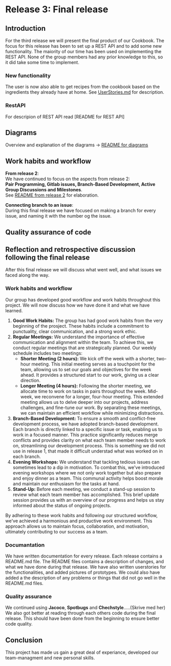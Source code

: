 # Release 3: Final release 

## Introduction 

For the third release we will present the final product of our Cookbook. The focus for this release has been to set up a REST API and to add some new functionality. The maiority of our time has been used on implementing the REST API. None of the group members had any prior knowledge to this, so it did take some time to implement. 

### New functionality
The user is now also able to get recipes from the cookbook based on the ingredients they already have at home. See [UserStories.md](/cookbook/docs/release3/UserStories.md) for description. 

### RestAPI 
For descripion of REST API read [README for REST API]

## Diagrams 
Overview and explanation of the diagrams -> [README for diagrams](/cookbook/docs/release3/Diagrams/README.md)

## Work habits and workflow

**From release 2**:   
We have continued to focus on the aspects from release 2:  
**Pair Programming, Gitlab issues, Branch-Based Development, Active Group Discussions and Milestones**.  
See [README from release 2](/cookbook/docs/release2/README.md) for elaboration. 

**Connecting branch to an issue**:  
During this final release we have focused on making a branch for every issue, and naming it with the number og the issue.

## Quality assurance of code

## Reflection and retrospective discussion following the final release

After this final release we will discuss what went well, and what issues we faced along the way. 

### Work habits and workflow
Our group has developed good workflow and work habits throughout this project. We will now discuss how we have done it and what we have learned.  

1. **Good Work Habits:** The group has had good work habits from the very beginning of the prosject. These habits include a commitment to punctuality, clear communication, and a strong work ethic. 
2. **Regular Meetings:** We understand the importance of effective communication and alignment within the team. To achieve this, we conduct regular meetings that are strategically planned. Our weekly schedule includes two meetings:
    - **Shorter Meeting (2 hours):** We kick off the week with a shorter, two-hour meeting. This initial meeting serves as a touchpoint for the team, allowing us to set our goals and objectives for the week ahead. It provides a structured start to our work, giving us a clear direction.
    - **Longer Meeting (4 hours):** Following the shorter meeting, we allocate time to work on  tasks in pairs throughout the week. Mid-week, we reconvene for a longer, four-hour meeting. This extended meeting allows us to delve deeper into our projects, address challenges, and fine-tune our work. By separating these meetings, we can maintain an efficient workflow while minimizing distractions.
3. **Branch-Based Development:** To ensure a smooth and conflict-free development process, we have adopted branch-based development. Each branch is directly linked to a specific issue or task, enabling us to work in a focused manner. This practice significantly reduces merge conflicts and provides clarity on what each team member needs to work on, streamlining our development process. This is something we did not use in release 1, that made it difficult understad what was worked on in each branch.  
4. **Evening Workshops:** We understand that tackling tedious issues can sometimes lead to a dip in motivation. To combat this, we've introduced evening workshops where we not only work together but also prepare and enjoy dinner as a team. This communal activity helps boost morale and maintain our enthusiasm for the tasks at hand.
5. **Stand-Up:** Before each meeting, we conduct a stand-up session to review what each team member has accomplished. This brief update session provides us with an overview of our progress and helps us stay informed about the status of ongoing projects.

By adhering to these work habits and following our structured workflow, we've achieved a harmonious and productive work environment. This approach allows us to maintain focus, collaboration, and motivation, ultimately contributing to our success as a team.

### Documantation
We have written documentation for every release. Each release contains a README.md file. The README files contains a description of changes, and what we have done during that release. We have also written userstories for the functionalities, and added pictures of prototypes. We could also have added a the description of any problems or things that did not go well in the README.md files. 

### Quality assurance
We continued using **Jacoco**, **Spotbugs** and **Chechstyle**.....(Skrive med her)    
We also got better at reading through each others code during the final release. This should have been done from the beginning to ensure better code quality. 

## Conclusion
This project has made us gain a great deal of experiance, developed our team-managment and new personal skills.   
